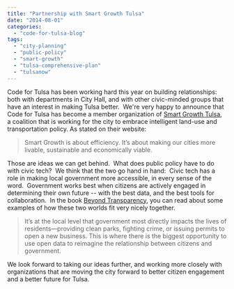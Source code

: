 ```yaml
---
title: "Partnership with Smart Growth Tulsa"
date: "2014-08-01"
categories: 
  - "code-for-tulsa-blog"
tags: 
  - "city-planning"
  - "public-policy"
  - "smart-growth"
  - "tulsa-comprehensive-plan"
  - "tulsanow"
---
```


Code for Tulsa has been working hard this year on building relationships: both with departments in City Hall, and with other civic-minded groups that have an interest in making Tulsa better.  We're very happy to announce that Code for Tulsa has become a member organization of [Smart Growth Tulsa](http://smartgrowthtulsa.com/about/smart-growth-tulsa/ "Smart Growth Tulsa Coalition"), a coalition that is working for the city to embrace intelligent land-use and transportation policy. As stated on their website:

> Smart Growth is about efficiency. It’s about making our cities more livable, sustainable and economically viable.

Those are ideas we can get behind.  What does public policy have to do with civic tech?  We think that the two go hand in hand:  Civic tech has a role in making local government more accessible, in every sense of the word.  Government works best when citizens are actively engaged in determining their own future -- with the best data, and the best tools for collaboration.  In the book [Beyond Transparency](http://beyondtransparency.org/), you can read about some examples of how these two worlds fit very nicely together.

> It’s at the local level that government most directly impacts the lives of residents—providing clean parks, fighting crime, or issuing permits to open a new business. This is where there is the biggest opportunity to use open data to reimagine the relationship between citizens and government.

We look forward to taking our ideas further, and working more closely with organizations that are moving the city forward to better citizen engagement and a better future for Tulsa.
